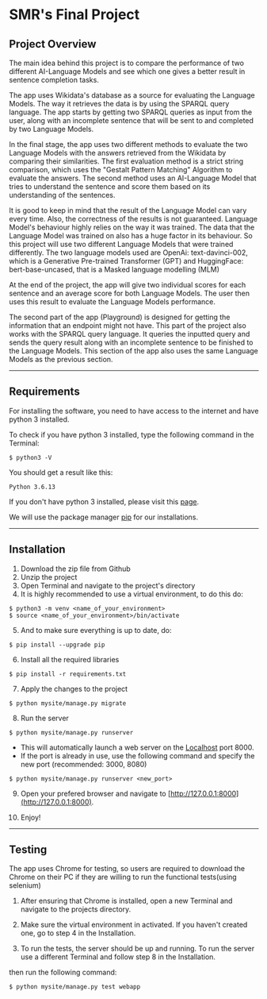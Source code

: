# SMR's Final Project


## Project Overview

The main idea behind this project is to compare the performance of two different AI-Language Models and see which one gives a better result in sentence completion tasks.

The app uses Wikidata's database as a source for evaluating the Language Models.
The way it retrieves the data is by using the SPARQL query language.
The app starts by getting two SPARQL queries as input from the user, along with an incomplete sentence that will be sent to and completed by two Language Models.

In the final stage, the app uses two different methods to evaluate the two Language Models with the answers retrieved from the Wikidata by comparing their similarities.
The first evaluation method is a strict string comparison, which uses the "Gestalt Pattern Matching" Algorithm to evaluate the answers.
The second method uses an AI-Language Model that tries to understand the sentence and score them based on its understanding of the sentences.

It is good to keep in mind that the result of the Language Model can vary every time. Also, the correctness of the results is not guaranteed. Language Model's behaviour highly relies on the way it was trained. The data that the Language Model was trained on also has a huge factor in its behaviour. So this project will use two different Language Models that were trained differently.
The two language models used are OpenAi: text-davinci-002, which is a Generative Pre-trained Transformer (GPT)
and HuggingFace: bert-base-uncased, that is a Masked language modelling (MLM)

At the end of the project, the app will give two individual scores for each sentence and an average score for both Language Models. The user then uses this result to evaluate the Language Models performance.

The second part of the app (Playground) is designed for getting the information that an endpoint might not have.
This part of the project also works with the SPARQL query language.
It queries the inputted query and sends the query result along with an incomplete sentence to be finished to the Language Models.
This section of the app also uses the same Language Models as the previous section.


----------------------------------------------------------------

## Requirements

For installing the software, you need to have access to the internet
and have python 3 installed.

To check if you have python 3 installed, type the following command in the Terminal:

```shell
$ python3 -V
```
You should get a result like this:
```shell
Python 3.6.13
```

If you don't have python 3 installed, please visit this [page](https://www.python.org/downloads/).

We will use the package manager [pip](https://pip.pypa.io/en/stable/) for our installations.

----------------------------------------------------------------

## Installation

1. Download the zip file from Github
2. Unzip the project
3. Open Terminal and navigate to the project's directory
4. It is highly recommended to use a virtual environment, to do this do:
```shell
$ python3 -m venv <name_of_your_environment>
$ source <name_of_your_environment>/bin/activate
```
5. And to make sure everything is up to date, do:
```shell
$ pip install --upgrade pip
```
6. Install all the required libraries
```shell
$ pip install -r requirements.txt
```
7. Apply the changes to the project
```shell
$ python mysite/manage.py migrate
```
8. Run the server
```shell
$ python mysite/manage.py runserver
```
* This will automatically launch a web server on the [Localhost](http://127.0.0.1:8000) port 8000.
* If the port is already in use, use the following command and specify the new port (recommended: 3000, 8080)
```shell
$ python mysite/manage.py runserver <new_port>
```
9. Open your prefered browser and navigate to [http://127.0.0.1:8000](http://127.0.0.1:8000).

10. Enjoy!

----------------------------------------------------------------


## Testing


The app uses Chrome for testing, so users are required to download the Chrome on their PC if they are willing to run the functional tests(using selenium)

1. After ensuring that Chrome is installed, open a new Terminal and navigate to the projects directory.

2. Make sure the virtual environment in activated. If you haven't created one, go to step 4 in the Installation.

3. To run the tests, the server should be up and running. To run the server use a different Terminal and follow step 8 in the Installation.

then run the following command: 

```shell
$ python mysite/manage.py test webapp
```
